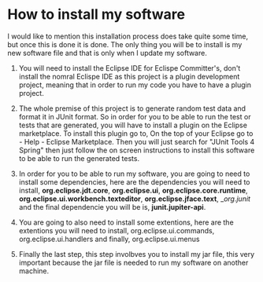 # How to install my software

I would like to mention this installation process does take quite some time, but once this is done it is done. The only thing you will be to install is my new software file and that is only when I update my software. 

1. You will need to install the Eclipse IDE for Eclispe Committer's, don't install the nomral Eclispe IDE as this project is a plugin development project, meaning that in order to run my code you have to have a plugin project.

2. The whole premise of this project is to generate random test data and format it in JUnit format. So in order for you to be able to run the test or tests that are generated, you will have to install a plugin on the Eclipse marketplace. To install this plugin go to, On the top of your Eclipse go to - Help - Eclipse Marketplace. Then you will just search for "JUnit Tools 4 Spring" then just follow the on screen instructions to install this software to be able to run the generated tests.

3. In order for you to be able to run my software, you are going to need to install some dependencies, here are the dependencies you will need to install, __org.eclipse.jdt.core__, __org.eclipse.ui__, __org.eclipse.core.runtime__, __org.eclipse.ui.workbench.texteditor__, __org.eclipse.jface.text__, __org.junit_ and the final dependencie you will be is, __junit.jupiter-api__. 

4. You are going to also need to install some extentions, here are the extentions you will need to install, org.eclipse.ui.commands, org.eclipse.ui.handlers and finally, org.eclipse.ui.menus

5. Finally the last step, this step involbves you to install my jar file, this very important because the jar file is needed to run my software on another machine. 
